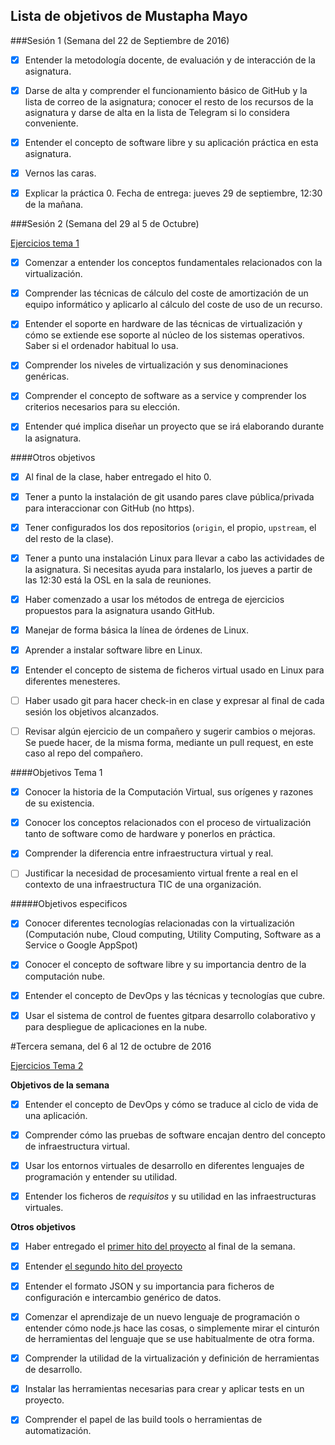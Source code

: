 ## Lista de objetivos de Mustapha Mayo 
###Sesión 1 (Semana del 22 de Septiembre de 2016)

- [x]	Entender la metodología docente, de evaluación y de interacción de la asignatura.

- [x] 	Darse de alta y comprender el funcionamiento básico de GitHub y la lista de correo de la asignatura; conocer el resto de los recursos de la asignatura y darse de alta en la lista de Telegram si lo considera conveniente.

- [x] 	Entender el concepto de software libre y su aplicación práctica en esta asignatura.

- [x] 	Vernos las caras.

- [x]	Explicar la práctica 0. Fecha de entrega: jueves 29 de septiembre, 12:30 de la mañana.

###Sesión 2 (Semana del 29 al 5 de Octubre)

[Ejercicios tema 1](https://github.com/Mustapha90/IV-Ejercicios/blob/master/Ejercicios/Tema1.md)

- [x]	Comenzar a entender los conceptos fundamentales relacionados con la virtualización.

- [x]	Comprender las técnicas de cálculo del coste de amortización de un equipo informático y aplicarlo al cálculo del coste de uso de un recurso.

- [x]	Entender el soporte en hardware de las técnicas de virtualización y cómo se extiende ese soporte al núcleo de los sistemas operativos. Saber si el ordenador habitual lo usa.

- [x]	Comprender los niveles de virtualización y sus denominaciones genéricas.

- [x]	Comprender el concepto de software as a service y comprender los criterios necesarios para su elección.

- [x]	Entender qué implica diseñar un proyecto que se irá elaborando durante la asignatura. 

####Otros objetivos

- [x]	Al final de la clase, haber entregado el hito 0.

- [x]	Tener a punto la instalación de git usando pares clave pública/privada para interaccionar con GitHub (no https).

- [x]	Tener configurados los dos repositorios (``origin``, el propio, ``upstream``, el del resto de la clase).

- [x]	Tener a punto una instalación Linux para llevar a cabo las actividades de la asignatura. Si necesitas ayuda para instalarlo, los jueves a partir de las 12:30 está la OSL en la sala de reuniones.

- [x]	Haber comenzado a usar los métodos de entrega de ejercicios propuestos para la asignatura usando GitHub.

- [x]	Manejar de forma básica la línea de órdenes de Linux.

- [x]	Aprender a instalar software libre en Linux.

- [x]	Entender el concepto de sistema de ficheros virtual usado en Linux para diferentes menesteres.

- [ ]	Haber usado git para hacer check-in en clase y expresar al final de cada sesión los objetivos alcanzados.

- [ ]	Revisar algún ejercicio de un compañero y sugerir cambios o mejoras. Se puede hacer, de la misma forma, mediante un pull request, en este caso al repo del compañero.

####Objetivos Tema 1

- [x]	Conocer la historia de la Computación Virtual, sus orígenes y razones de su existencia.

- [x]	Conocer los conceptos relacionados con el proceso de virtualización tanto de software como de hardware y ponerlos en práctica.

- [x]	Comprender la diferencia entre infraestructura virtual y real.

- [ ]	Justificar la necesidad de procesamiento virtual frente a real en el contexto de una infraestructura TIC de una organización.

#####Objetivos especificos

- [x]	Conocer diferentes tecnologías relacionadas con la virtualización (Computación nube, Cloud computing, Utility Computing, Software as a Service o Google AppSpot)

- [x]	Conocer el concepto de software libre y su importancia dentro de la computación nube.

- [x]	Entender el concepto de DevOps y las técnicas y tecnologías que cubre.

- [x]	Usar el sistema de control de fuentes gitpara desarrollo colaborativo y para despliegue de aplicaciones en la nube.

#Tercera semana, del 6 al 12 de octubre de 2016

[Ejercicios Tema 2](https://github.com/Mustapha90/IV-Ejercicios/blob/master/Ejercicios/Tema2.md)

**Objetivos de la semana**

- [x]  Entender el concepto de DevOps y cómo se traduce al ciclo de vida de
una aplicación.

- [x]  Comprender cómo las pruebas de software encajan dentro del concepto
   de infraestructura virtual.

- [x]  Usar los entornos virtuales de desarrollo en diferentes lenguajes de
  programación y entender su utilidad.

- [x]  Entender los ficheros de *requisitos* y su utilidad en las
  infraestructuras virtuales.

**Otros objetivos**

- [x]  Haber entregado el
  [primer hito del proyecto](http://jj.github.io/IV/documentos/practicas/1.Infraestructura)
  al final de la semana.

- [x]  Entender [el segundo hito del proyecto](http://jj.github.io/IV/documentos/practicas/2.CI)

- [x]  Entender el formato JSON y su importancia para ficheros de
  configuración e intercambio genérico de datos.

- [x]  Comenzar el aprendizaje de un nuevo lenguaje de programación o
  entender cómo node.js hace las cosas, o simplemente mirar el
  cinturón de herramientas del lenguaje que se use habitualmente de
  otra forma.

- [x]  Comprender la utilidad de la virtualización y definición de
  herramientas de desarrollo.

- [x]  Instalar las herramientas necesarias para crear y aplicar tests en
  un proyecto.

- [x]  Comprender el papel de las build tools o herramientas de
  automatización.
